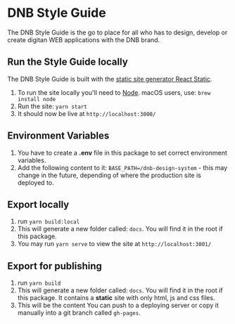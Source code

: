 # DNB Style Guide

The DNB Style Guide is the go to place for all who has to design, develop or create digitan WEB applications with the DNB brand.

## Run the Style Guide locally

The DNB Style Guide is built with the [static site generator React Static](https://react-static.js.org/).

1.  To run the site locally you'll need to [Node](https://node.io/). macOS users, use: `brew install node`
1.  Run the site: `yarn start`
1.  It should now be live at `http://localhost:3000/`

## Environment Variables

1.  You have to create a **.env** file in this package to set correct environment variables.
1.  Add the following content to it: `BASE_PATH=/dnb-design-system` - this may change in the future, depending of where the production site is deployed to.

## Export locally

1.  run `yarn build:local`
1.  This will generate a new folder called: `docs`. You will find it in the root if this package.
1.  You may run `yarn serve` to view the site at `http://localhost:3001/`

## Export for publishing

1.  run `yarn build`
1.  This will generate a new folder called: `docs`. You will find it in the root if this package. It contains a **static** site with only html, js and css files.
1.  This will be the content You can push to a deploying server or copy it manually into a git branch called `gh-pages`.
